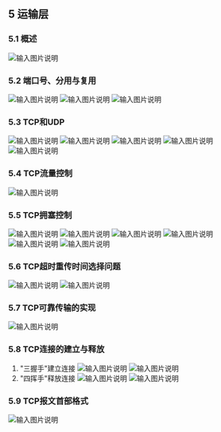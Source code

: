 ## 5 运输层
### 5.1 概述
![输入图片说明](/imgs/2023-11-24/bUfkRGPRnOxmcxLE.png)
### 5.2 端口号、分用与复用
![输入图片说明](/imgs/2023-11-24/E5aBG7NJ0mKqWS2n.png)
![输入图片说明](/imgs/2023-11-24/rnJziuuIJZEJ3IuH.png)
![输入图片说明](/imgs/2023-11-24/rplqkMb6a7dm3keF.png)
### 5.3 TCP和UDP
![输入图片说明](/imgs/2023-11-24/pyPCY9sWvZPSwyNH.png)
![输入图片说明](/imgs/2023-11-24/s61eO6bU3Mb9o58J.png)
![输入图片说明](/imgs/2023-11-24/HAs824CpTeRh7KoJ.png)
![输入图片说明](/imgs/2023-11-24/pSKfH1sScClj4Xs6.png)
![输入图片说明](/imgs/2023-11-24/RvHUmiJSUzedqnkm.png)
### 5.4 TCP流量控制
![输入图片说明](/imgs/2023-11-24/Bgh1f7gkduqoLp2G.png)
### 5.5 TCP拥塞控制
![输入图片说明](/imgs/2023-11-25/GuVpfa7w1sNh5QEm.png)
![输入图片说明](/imgs/2023-11-25/LAvMDLjBDo1bzFTT.png)
![输入图片说明](/imgs/2023-11-25/DJlQXiOkxcF3hWQf.png)
![输入图片说明](/imgs/2023-11-25/691Qlu1rQ5AlhJWK.png)
![输入图片说明](/imgs/2023-11-25/zVU98EYDvR3DldcU.png)
![输入图片说明](/imgs/2023-11-25/8cZbZvr8wsw2HzcE.png)
### 5.6 TCP超时重传时间选择问题
![输入图片说明](/imgs/2023-11-25/xmE5tK6KeNZ8MqNp.png)
![输入图片说明](/imgs/2023-11-25/YeKmzgIBw0KLeLfy.png)
### 5.7 TCP可靠传输的实现
![输入图片说明](/imgs/2023-11-25/mTkVSOqOi2OmlYXR.png)
### 5.8 TCP连接的建立与释放
1. "三握手"建立连接
![输入图片说明](/imgs/2023-11-25/7koDt3xTHRURFgIs.png)
![输入图片说明](/imgs/2023-11-25/I4dMLocoaTpQMYSo.png)
2. "四挥手"释放连接
![输入图片说明](/imgs/2023-11-25/5il6UUMS0gWORBzt.png)
![输入图片说明](/imgs/2023-11-25/S4oXZyl6Yshx6V3u.png)
### 5.9 TCP报文首部格式
![输入图片说明](/imgs/2023-11-25/nnWHFFNFN7oq9PUD.png)

<!--stackedit_data:
eyJoaXN0b3J5IjpbLTE4MTM0MDMyMjddfQ==
-->